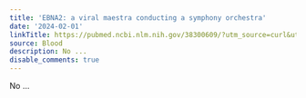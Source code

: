 ```yaml
---
title: 'EBNA2: a viral maestra conducting a symphony orchestra'
date: '2024-02-01'
linkTitle: https://pubmed.ncbi.nlm.nih.gov/38300609/?utm_source=curl&utm_medium=rss&utm_campaign=journals&utm_content=7603509&fc=None&ff=20240201170624&v=2.18.0
source: Blood
description: No ...
disable_comments: true
---
```

No ...